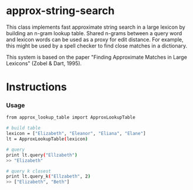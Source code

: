 # approx-string-search
This class implements fast approximate string search in a large lexicon by
building an n-gram lookup table. Shared n-grams between a query word and
lexicon words can be used as a proxy for edit distance. For example, this might
be used by a spell checker to find close matches in a dictionary.

This system is based on the paper "Finding Approximate Matches in Large
Lexicons" (Zobel & Dart, 1995).

# Instructions

### Usage

```bash
from approx_lookup_table import ApproxLookupTable

# build table
lexicon = ["Elizabeth", "Eleanor", "Eliana", "Elane"]
lt = ApproxLookupTable(lexicon)

# query
print lt.query("Ellzabeth")
>> "Elizabeth"

# query k closest
print lt.query_k("Ellzabeth", 2)
>> ["Elizabeth", "Beth"]
```